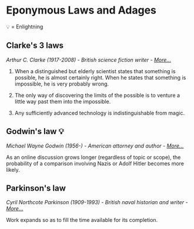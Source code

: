 # Eponymous Laws and Adages

:bulb: = Enlightning

## Clarke's 3 laws
_Arthur C. Clarke (1917-2008) - British science fiction writer - [More...](https://en.wikipedia.org/wiki/Clarke%27s_three_laws)_

1. When a distinguished but elderly scientist states that something is possible, he is almost certainly right. When he states that something is impossible, he is very probably wrong.

2. The only way of discovering the limits of the possible is to venture a little way past them into the impossible.

3. Any sufficiently advanced technology is indistinguishable from magic.


## Godwin's law :bulb:
_Michael Wayne Godwin (1956-) - American attorney and author - [More...](https://en.wikipedia.org/wiki/Godwin%27s_law)_

As an online discussion grows longer (regardless of topic or scope), the probability of a comparison involving Nazis or Adolf Hitler becomes more likely.


## Parkinson's law
_Cyril Northcote Parkinson (1909-1993) - British naval historian and writer  - [More...](https://en.wikipedia.org/wiki/Parkinson%27s_law)_

Work expands so as to fill the time available for its completion.
